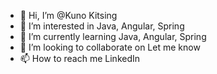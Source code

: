 - 👋 Hi, I’m @Kuno Kitsing
- 👀 I’m interested in Java, Angular, Spring
- 🌱 I’m currently learning Java, Angular, Spring
- 💞️ I’m looking to collaborate on Let me know
- 📫 How to reach me LinkedIn

<!---
220779/220779 is a ✨ special ✨ repository because its `README.md` (this file) appears on your GitHub profile.
You can click the Preview link to take a look at your changes.
--->
